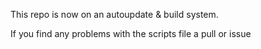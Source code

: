 This repo is now on an autoupdate & build system.

If you find any problems with the scripts file a pull or issue

